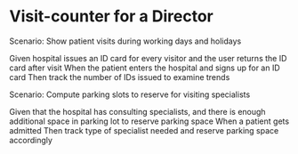 # Visit-counter for a Director

Scenario: Show patient visits during working days and holidays

  Given hospital issues an ID card for every visitor
  and the user returns the ID card after visit
  When the patient enters the hospital and signs up
  for an ID card
  Then track the number of IDs issued to examine trends

Scenario: Compute parking slots to reserve for visiting specialists

  Given that the hospital has consulting specialists,
  and there is enough additional space in parking lot to reserve parking space
  When a patient gets admitted
  Then track type of specialist needed and reserve parking space accordingly
